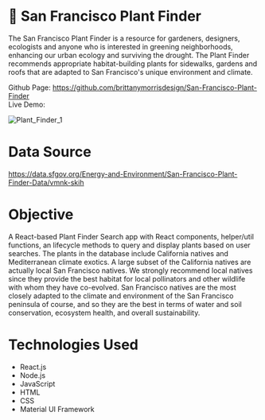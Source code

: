 # :herb: San Francisco Plant Finder
The San Francisco Plant Finder is a resource for gardeners, designers, ecologists and anyone who is interested in greening neighborhoods, enhancing our urban ecology and surviving the drought. The Plant Finder recommends appropriate habitat-building plants for sidewalks, gardens and roofs that are adapted to San Francisco's unique environment and climate.

Github Page: https://github.com/brittanymorrisdesign/San-Francisco-Plant-Finder </br>
Live Demo: </br>

![Plant_Finder_1](https://user-images.githubusercontent.com/44029053/114455231-80589780-9ba9-11eb-89ec-d47c64b8663b.png)

# Data Source
https://data.sfgov.org/Energy-and-Environment/San-Francisco-Plant-Finder-Data/vmnk-skih

# Objective
A React-based Plant Finder Search app with React components, helper/util functions, an lifecycle methods to query and display plants based on user searches. The plants in the database include California natives and Mediterranean climate exotics. A large subset of the California natives are actually local San Francisco natives. We strongly recommend local natives since they provide the best habitat for local pollinators and other wildlife with whom they have co-evolved. San Francisco natives are the most closely adapted to the climate and environment of the San Francisco peninsula of course, and so they are the best in terms of water and soil conservation, ecosystem health, and overall sustainability.

# Technologies Used
* React.js
* Node.js
* JavaScript
* HTML
* CSS
* Material UI Framework
